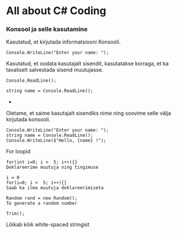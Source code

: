 # All about C# Coding
### Konsool ja selle kasutamine

Kasutatud, et kirjutada informatsiooni Konsooli.
``` 
Console.WriteLine("Enter your name: ");
```

Kasutatud, et oodata kasutajalt sisendit, kasutatakse korraga, et ka tavaliselt salvestada sisend muutujasse.
```
Console.ReadLine();
```

```
string name = Console.ReadLine();
```
-

Oletame, et saime kasutajalt sisendiks nime ning soovime selle välja kirjutada konsooli.
```
Console.WriteLine("Enter your name: ");
string name = Console.ReadLine();
Console.WriteLine($"Hello, {name} !");
```

For loopid
```
for(int i=0; i <  5; i++){}
Deklareerime muutuja ning tingimuse
```
```
i = 0
for(i=0; i <  5; i++){}
Saab ka ilma muutuja deklareerimiseta
```
```
Random rand = new Random();
To generate a random number
```
```
Trim();
```
Lõikab kõik white-spaced stringist
